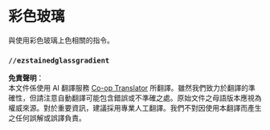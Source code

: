 <!--
CO_OP_TRANSLATOR_METADATA:
{
  "original_hash": "f0e551c8390b2571df89a6d7d6796142",
  "translation_date": "2025-05-13T02:23:42+00:00",
  "source_file": "commands/stained-glass.md",
  "language_code": "tw"
}
-->
# 彩色玻璃

與使用彩色玻璃上色相關的指令。

### `//ezstainedglassgradient`

**免責聲明**：  
本文件係使用 AI 翻譯服務 [Co-op Translator](https://github.com/Azure/co-op-translator) 所翻譯。雖然我們致力於翻譯的準確性，但請注意自動翻譯可能包含錯誤或不準確之處。原始文件之母語版本應視為權威來源。對於重要資訊，建議採用專業人工翻譯。我們不對因使用本翻譯而產生之任何誤解或誤譯負責。